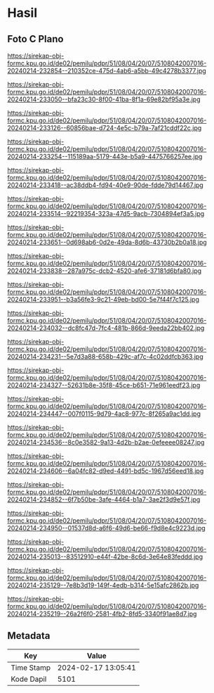 # Hasil

## Foto C Plano

https://sirekap-obj-formc.kpu.go.id/de02/pemilu/pdpr/51/08/04/20/07/5108042007016-20240214-232854--210352ce-475d-4ab6-a5bb-49c4278b3377.jpg

https://sirekap-obj-formc.kpu.go.id/de02/pemilu/pdpr/51/08/04/20/07/5108042007016-20240214-233050--bfa23c30-8f00-41ba-8f1a-69e82bf95a3e.jpg

https://sirekap-obj-formc.kpu.go.id/de02/pemilu/pdpr/51/08/04/20/07/5108042007016-20240214-233126--60856bae-d724-4e5c-b79a-7af21cddf22c.jpg

https://sirekap-obj-formc.kpu.go.id/de02/pemilu/pdpr/51/08/04/20/07/5108042007016-20240214-233254--115189aa-5179-443e-b5a9-4475766257ee.jpg

https://sirekap-obj-formc.kpu.go.id/de02/pemilu/pdpr/51/08/04/20/07/5108042007016-20240214-233418--ac38ddb4-fd94-40e9-90de-fdde79d14467.jpg

https://sirekap-obj-formc.kpu.go.id/de02/pemilu/pdpr/51/08/04/20/07/5108042007016-20240214-233514--92219354-323a-47d5-9acb-7304894ef3a5.jpg

https://sirekap-obj-formc.kpu.go.id/de02/pemilu/pdpr/51/08/04/20/07/5108042007016-20240214-233651--0d698ab6-0d2e-49da-8d6b-43730b2b0a18.jpg

https://sirekap-obj-formc.kpu.go.id/de02/pemilu/pdpr/51/08/04/20/07/5108042007016-20240214-233838--287a975c-dcb2-4520-afe6-37181d6bfa80.jpg

https://sirekap-obj-formc.kpu.go.id/de02/pemilu/pdpr/51/08/04/20/07/5108042007016-20240214-233951--b3a56fe3-9c21-49eb-bd00-5e7f44f7c125.jpg

https://sirekap-obj-formc.kpu.go.id/de02/pemilu/pdpr/51/08/04/20/07/5108042007016-20240214-234032--dc8fc47d-7fc4-481b-866d-9eeda22bb402.jpg

https://sirekap-obj-formc.kpu.go.id/de02/pemilu/pdpr/51/08/04/20/07/5108042007016-20240214-234231--5e7d3a88-658b-429c-af7c-4c02ddfcb363.jpg

https://sirekap-obj-formc.kpu.go.id/de02/pemilu/pdpr/51/08/04/20/07/5108042007016-20240214-234327--52631b8e-35f8-45ce-b651-71e961eedf23.jpg

https://sirekap-obj-formc.kpu.go.id/de02/pemilu/pdpr/51/08/04/20/07/5108042007016-20240214-234447--007f0115-9d79-4ac8-977c-8f265a9ac1dd.jpg

https://sirekap-obj-formc.kpu.go.id/de02/pemilu/pdpr/51/08/04/20/07/5108042007016-20240214-234536--8c0e3582-9a13-4d2b-b2ae-0efeeee08247.jpg

https://sirekap-obj-formc.kpu.go.id/de02/pemilu/pdpr/51/08/04/20/07/5108042007016-20240214-234606--6a04fc82-d9ed-4491-bd5c-1967d56eed18.jpg

https://sirekap-obj-formc.kpu.go.id/de02/pemilu/pdpr/51/08/04/20/07/5108042007016-20240214-234852--6f7b50be-3afe-4464-b1a7-3ae2f3d9e57f.jpg

https://sirekap-obj-formc.kpu.go.id/de02/pemilu/pdpr/51/08/04/20/07/5108042007016-20240214-234950--01537d8d-a6f6-49d6-be66-f9d8e4c9223d.jpg

https://sirekap-obj-formc.kpu.go.id/de02/pemilu/pdpr/51/08/04/20/07/5108042007016-20240214-235013--83512910-e44f-42be-8c6d-3e64e83feddd.jpg

https://sirekap-obj-formc.kpu.go.id/de02/pemilu/pdpr/51/08/04/20/07/5108042007016-20240214-235129--7e8b3d19-149f-4edb-b314-5e15afc2862b.jpg

https://sirekap-obj-formc.kpu.go.id/de02/pemilu/pdpr/51/08/04/20/07/5108042007016-20240214-235219--26a2f6f0-2581-4fb2-8fd5-3340f91ae8d7.jpg


## Metadata

| Key        | Value               |
| ---------- | ------------------- |
| Time Stamp | 2024-02-17 13:05:41 |
| Kode Dapil | 5101                |



